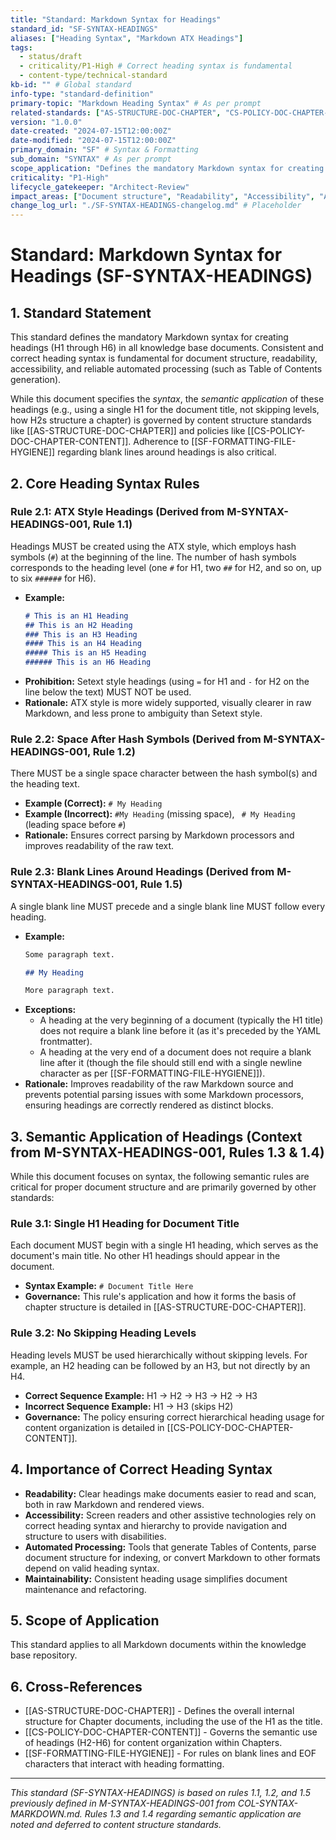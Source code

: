 ```yaml
---
title: "Standard: Markdown Syntax for Headings"
standard_id: "SF-SYNTAX-HEADINGS"
aliases: ["Heading Syntax", "Markdown ATX Headings"]
tags:
  - status/draft
  - criticality/P1-High # Correct heading syntax is fundamental
  - content-type/technical-standard
kb-id: "" # Global standard
info-type: "standard-definition"
primary-topic: "Markdown Heading Syntax" # As per prompt
related-standards: ["AS-STRUCTURE-DOC-CHAPTER", "CS-POLICY-DOC-CHAPTER-CONTENT", "SF-FORMATTING-FILE-HYGIENE"]
version: "1.0.0"
date-created: "2024-07-15T12:00:00Z"
date-modified: "2024-07-15T12:00:00Z"
primary_domain: "SF" # Syntax & Formatting
sub_domain: "SYNTAX" # As per prompt
scope_application: "Defines the mandatory Markdown syntax for creating headings (H1-H6) in all knowledge base documents."
criticality: "P1-High"
lifecycle_gatekeeper: "Architect-Review"
impact_areas: ["Document structure", "Readability", "Accessibility", "Automated parsing (ToC generation, etc.)", "Authoring consistency"]
change_log_url: "./SF-SYNTAX-HEADINGS-changelog.md" # Placeholder
---
```


# Standard: Markdown Syntax for Headings (SF-SYNTAX-HEADINGS)

## 1. Standard Statement

This standard defines the mandatory Markdown syntax for creating headings (H1 through H6) in all knowledge base documents. Consistent and correct heading syntax is fundamental for document structure, readability, accessibility, and reliable automated processing (such as Table of Contents generation).

While this document specifies the *syntax*, the *semantic application* of these headings (e.g., using a single H1 for the document title, not skipping levels, how H2s structure a chapter) is governed by content structure standards like [[AS-STRUCTURE-DOC-CHAPTER]] and policies like [[CS-POLICY-DOC-CHAPTER-CONTENT]]. Adherence to [[SF-FORMATTING-FILE-HYGIENE]] regarding blank lines around headings is also critical.

## 2. Core Heading Syntax Rules

### Rule 2.1: ATX Style Headings (Derived from M-SYNTAX-HEADINGS-001, Rule 1.1)
Headings MUST be created using the ATX style, which employs hash symbols (`#`) at the beginning of the line. The number of hash symbols corresponds to the heading level (one `#` for H1, two `##` for H2, and so on, up to six `######` for H6).
*   **Example:**
    ```markdown
    # This is an H1 Heading
    ## This is an H2 Heading
    ### This is an H3 Heading
    #### This is an H4 Heading
    ##### This is an H5 Heading
    ###### This is an H6 Heading
    ```
*   **Prohibition:** Setext style headings (using `=` for H1 and `-` for H2 on the line below the text) MUST NOT be used.
*   **Rationale:** ATX style is more widely supported, visually clearer in raw Markdown, and less prone to ambiguity than Setext style.

### Rule 2.2: Space After Hash Symbols (Derived from M-SYNTAX-HEADINGS-001, Rule 1.2)
There MUST be a single space character between the hash symbol(s) and the heading text.
*   **Example (Correct):** `# My Heading`
*   **Example (Incorrect):** `#My Heading` (missing space), ` # My Heading` (leading space before `#`)
*   **Rationale:** Ensures correct parsing by Markdown processors and improves readability of the raw text.

### Rule 2.3: Blank Lines Around Headings (Derived from M-SYNTAX-HEADINGS-001, Rule 1.5)
A single blank line MUST precede and a single blank line MUST follow every heading.
*   **Example:**
    ```markdown
    Some paragraph text.

    ## My Heading

    More paragraph text.
    ```
*   **Exceptions:**
    *   A heading at the very beginning of a document (typically the H1 title) does not require a blank line before it (as it's preceded by the YAML frontmatter).
    *   A heading at the very end of a document does not require a blank line after it (though the file should still end with a single newline character as per [[SF-FORMATTING-FILE-HYGIENE]]).
*   **Rationale:** Improves readability of the raw Markdown source and prevents potential parsing issues with some Markdown processors, ensuring headings are correctly rendered as distinct blocks.

## 3. Semantic Application of Headings (Context from M-SYNTAX-HEADINGS-001, Rules 1.3 & 1.4)

While this document focuses on syntax, the following semantic rules are critical for proper document structure and are primarily governed by other standards:

### Rule 3.1: Single H1 Heading for Document Title
Each document MUST begin with a single H1 heading, which serves as the document's main title. No other H1 headings should appear in the document.
*   **Syntax Example:** `# Document Title Here`
*   **Governance:** This rule's application and how it forms the basis of chapter structure is detailed in [[AS-STRUCTURE-DOC-CHAPTER]].

### Rule 3.2: No Skipping Heading Levels
Heading levels MUST be used hierarchically without skipping levels. For example, an H2 heading can be followed by an H3, but not directly by an H4.
*   **Correct Sequence Example:** H1 -> H2 -> H3 -> H2 -> H3
*   **Incorrect Sequence Example:** H1 -> H3 (skips H2)
*   **Governance:** The policy ensuring correct hierarchical heading usage for content organization is detailed in [[CS-POLICY-DOC-CHAPTER-CONTENT]].

## 4. Importance of Correct Heading Syntax

*   **Readability:** Clear headings make documents easier to read and scan, both in raw Markdown and rendered views.
*   **Accessibility:** Screen readers and other assistive technologies rely on correct heading syntax and hierarchy to provide navigation and structure to users with disabilities.
*   **Automated Processing:** Tools that generate Tables of Contents, parse document structure for indexing, or convert Markdown to other formats depend on valid heading syntax.
*   **Maintainability:** Consistent heading usage simplifies document maintenance and refactoring.

## 5. Scope of Application

This standard applies to all Markdown documents within the knowledge base repository.

## 6. Cross-References
- [[AS-STRUCTURE-DOC-CHAPTER]] - Defines the overall internal structure for Chapter documents, including the use of the H1 as the title.
- [[CS-POLICY-DOC-CHAPTER-CONTENT]] - Governs the semantic use of headings (H2-H6) for content organization within Chapters.
- [[SF-FORMATTING-FILE-HYGIENE]] - For rules on blank lines and EOF characters that interact with heading formatting.

---
*This standard (SF-SYNTAX-HEADINGS) is based on rules 1.1, 1.2, and 1.5 previously defined in M-SYNTAX-HEADINGS-001 from COL-SYNTAX-MARKDOWN.md. Rules 1.3 and 1.4 regarding semantic application are noted and deferred to content structure standards.*
```
